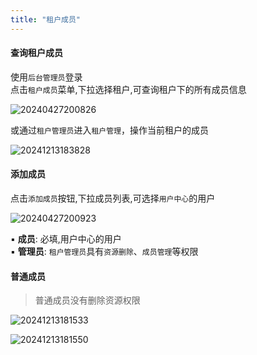 ```yaml
---
title: "租户成员"
---
```


#### 查询租户成员

使用`后台管理员`登录 <br/>
点击`租户成员`菜单,下拉选择租户,可查询租户下的所有成员信息

![20240427200826](https://img.isxcode.com/picgo/20240427200826.png)

或通过`租户管理员`进入`租户管理`，操作当前租户的成员

![20241213183828](https://img.isxcode.com/picgo/20241213183828.png)

#### 添加成员

点击`添加成员`按钮,下拉成员列表,可选择`用户中心`的用户

![20240427200923](https://img.isxcode.com/picgo/20240427200923.png)

▪ **成员**: 必填,用户中心的用户 <br/>
▪ **管理员**: `租户管理员`具有`资源删除`、`成员管理`等权限

#### 普通成员

> 普通成员没有删除资源权限

![20241213181533](https://img.isxcode.com/picgo/20241213181533.png)

![20241213181550](https://img.isxcode.com/picgo/20241213181550.png)

